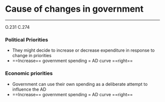 # Cause of changes in government
---
O.231 C.274
### Political Priorities
- They might decide to increase or decrease expenditure in response to change in priorities
- ==Increase== government spending = AD curve ==right==

### Economic priorities
- Government can use their own spending as a deliberate attempt to influence the AD
- ==Increase== government spending = AD curve ==right==